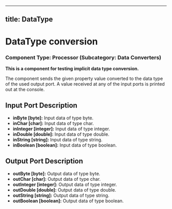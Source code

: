    

---
title: DataType
---

# DataType conversion

### Component Type: Processor (Subcategory: Data Converters)

**This is a component for testing implicit data type conversion.**

The component sends the given property value converted to the data type of the used output port. A value received at any of the input ports is printed out at the console.

## Input Port Description

*   **inByte \[byte\]:** Input data of type byte.
*   **inChar \[char\]:** Input data of type char.
*   **inInteger \[integer\]:** Input data of type integer.
*   **inDouble \[double\]:** Input data of type double.
*   **inString \[string\]:** Input data of type string.
*   **inBoolean \[boolean\]:** Input data of type boolean.

## Output Port Description

*   **outByte \[byte\]:** Output data of type byte.
*   **outChar \[char\]:** Output data of type char.
*   **outInteger \[integer\]:** Output data of type integer.
*   **outDouble \[double\]:** Output data of type double.
*   **outString \[string\]:** Output data of type string.
*   **outBoolean \[boolean\]:** Output data of type boolean.